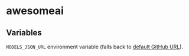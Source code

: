 # awesomeai

## Variables  
`MODELS_JSON_URL` environment variable (falls back to [default GitHub URL](https://raw.githubusercontent.com/avkcode/awesomeai/refs/heads/main/models.json)).  

